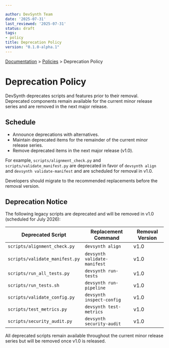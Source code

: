 ```yaml
---

author: DevSynth Team
date: '2025-07-31'
last_reviewed: '2025-07-31'
status: draft
tags:
- policy
title: Deprecation Policy
version: "0.1.0-alpha.1"
---
```

<div class="breadcrumbs">
<a href="../index.md">Documentation</a> &gt; <a href="index.md">Policies</a> &gt; Deprecation Policy
</div>

# Deprecation Policy

DevSynth deprecates scripts and features prior to their removal. Deprecated
components remain available for the current minor release series and are
removed in the next major release.

## Schedule
- Announce deprecations with alternatives.
- Maintain deprecated items for the remainder of the current minor release
  series.
- Remove deprecated items in the next major release (v1.0).

For example, `scripts/alignment_check.py` and `scripts/validate_manifest.py`
are deprecated in favor of `devsynth align` and `devsynth validate-manifest`
and are scheduled for removal in v1.0.

Developers should migrate to the recommended replacements before the removal
version.

## Deprecation Notice

The following legacy scripts are deprecated and will be removed in v1.0
(scheduled for July 2026):

| Deprecated Script | Replacement Command | Removal Version |
|-------------------|---------------------|-----------------|
| `scripts/alignment_check.py` | `devsynth align` | v1.0 |
| `scripts/validate_manifest.py` | `devsynth validate-manifest` | v1.0 |
| `scripts/run_all_tests.py` | `devsynth run-tests` | v1.0 |
| `scripts/run_tests.sh` | `devsynth run-pipeline` | v1.0 |
| `scripts/validate_config.py` | `devsynth inspect-config` | v1.0 |
| `scripts/test_metrics.py` | `devsynth test-metrics` | v1.0 |
| `scripts/security_audit.py` | `devsynth security-audit` | v1.0 |

All deprecated scripts remain available throughout the current minor release
series but will be removed once v1.0 is released.
